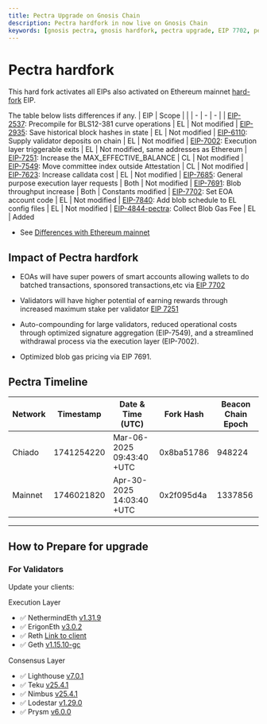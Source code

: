 ```yaml
---
title: Pectra Upgrade on Gnosis Chain
description: Pectra hardfork in now live on Gnosis Chain
keywords: [gnosis pectra, gnosis hardfork, pectra upgrade, EIP 7702, pectra hardfork]
---
```

# Pectra hardfork

This hard fork activates all EIPs also activated on Ethereum mainnet [hard-fork](https://eips.ethereum.org/EIPS/eip-7600) EIP.

The table below lists differences if any.
| EIP |   Scope   |   |
| - | - | - |
| [EIP-2537](https://eips.ethereum.org/EIPS/eip-2537): Precompile for BLS12-381 curve operations | EL      | Not modified
| [EIP-2935](https://eips.ethereum.org/EIPS/eip-2935): Save historical block hashes in state     | EL      | Not modified
| [EIP-6110](https://eips.ethereum.org/EIPS/eip-6110): Supply validator deposits on chain        | EL      | Not modified
| [EIP-7002](https://eips.ethereum.org/EIPS/eip-7002): Execution layer triggerable exits         | EL      | Not modified, same addresses as Ethereum
| [EIP-7251](https://eips.ethereum.org/EIPS/eip-7251): Increase the MAX_EFFECTIVE_BALANCE        | CL      | Not modified
| [EIP-7549](https://eips.ethereum.org/EIPS/eip-7549): Move committee index outside Attestation  | CL      | Not modified
| [EIP-7623](https://eips.ethereum.org/EIPS/eip-7623): Increase calldata cost                    | EL      | Not modified
| [EIP-7685](https://eips.ethereum.org/EIPS/eip-7685): General purpose execution layer requests  | Both    | Not modified
| [EIP-7691](https://eips.ethereum.org/EIPS/eip-7691): Blob throughput increase                  | Both    | Constants modified
| [EIP-7702](https://eips.ethereum.org/EIPS/eip-7702): Set EOA account code                      | EL      | Not modified
| [EIP-7840](https://eips.ethereum.org/EIPS/eip-7840): Add blob schedule to EL config files      | EL      | Not modified
| [EIP-4844-pectra](https://eips.ethereum.org/EIPS/eip-4844): Collect Blob Gas Fee               | EL      | Added

* See [Differences with Ethereum mainnet](#differences-with-ethereum-mainnet)



## Impact of Pectra hardfork

- EOAs will have super powers of smart accounts allowing wallets to do batched transactions, sponsored transactions,etc via [EIP 7702](https://eips.ethereum.org/EIPS/eip-7702)

- Validators will have higher potential of earning rewards through increased maximum stake per validator [ EIP 7251](https://eips.ethereum.org/EIPS/eip-7251)

- Auto-compounding for large validators, reduced operational costs through optimized signature aggregation (EIP-7549), and a streamlined withdrawal process via the execution layer (EIP-7002).

- Optimized blob gas pricing via EIP 7691.

## Pectra Timeline
| Network | Timestamp    | Date & Time (UTC)             | Fork Hash  | Beacon Chain Epoch |
| ------- | ------------ | ----------------------------- | ---------- | ------------------ |
| Chiado  | 1741254220   | Mar-06-2025 09:43:40 +UTC     | 0x8ba51786 | 948224             |
| Mainnet | 1746021820   | Apr-30-2025 14:03:40 +UTC     | 0x2f095d4a | 1337856            |

--------

## How to Prepare for upgrade

### For Validators

Update your clients:

   Execution Layer

   - ✅ NethermindEth [v1.31.9](https://github.com/NethermindEth/nethermind/releases/tag/1.31.9)
   - ✅ ErigonEth [v3.0.2](https://github.com/erigontech/erigon/releases/tag/v3.0.2)
   - ✅ Reth [Link to client](https://github.com/gnosischain/reth_gnosis/pkgs/container/reth_gnosis)
   - ✅ Geth [v1.15.10-gc](https://github.com/gnosischain/go-ethereum/releases/tag/v1.15.10-gc)

   Consensus Layer

   - ✅ Lighthouse [v7.0.1](https://github.com/sigp/lighthouse/releases/tag/v7.0.1)
   - ✅ Teku [v25.4.1](https://github.com/Consensys/teku/releases/tag/25.4.1)
   - ✅ Nimbus [v25.4.1](https://github.com/status-im/nimbus-eth2/releases/tag/v25.4.1)
   - ✅ Lodestar [v1.29.0](https://github.com/ChainSafe/lodestar/releases/tag/v1.29.0)
   - ✅ Prysm [v6.0.0](https://github.com/OffchainLabs/prysm/releases/tag/v6.0.0)
